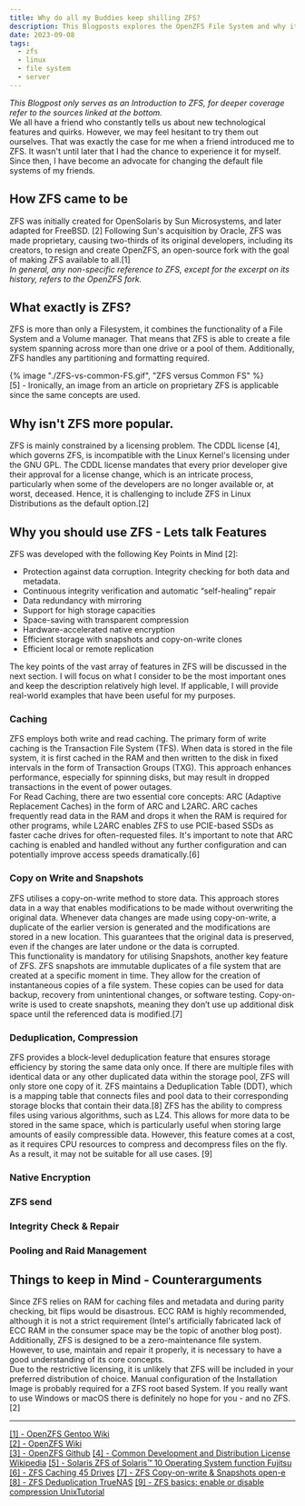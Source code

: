 ```yaml
---
title: Why do all my Buddies keep shilling ZFS?
description: This Blogposts explores the OpenZFS File System and why it probably is the last File System you will ever need. 
date: 2023-09-08
tags:
  - zfs
  - linux
  - file system
  - server
---
```

_This Blogpost only serves as an Introduction to ZFS, for deeper coverage refer to the sources linked at the bottom._  
We all have a friend who constantly tells us about new technological features and quirks. However, we may feel hesitant to try them out ourselves.
That was exactly the case for me when a friend introduced me to ZFS.
It wasn't until later that I had the chance to experience it for myself.
Since then, I have become an advocate for changing the default file systems of my friends.

## How ZFS came to be
ZFS was initially created for OpenSolaris by Sun Microsystems, and later adapted for FreeBSD. [2]
Following Sun's acquisition by Oracle, ZFS was made proprietary, causing two-thirds of its original developers, including its creators, to resign and create OpenZFS, an open-source fork with
the goal of making ZFS available to all.[1]  
_In general, any non-specific reference to ZFS, except for the excerpt on its history, refers to the OpenZFS fork._

## What exactly is ZFS?
ZFS is more than only a Filesystem, it combines the functionality of a File System and a Volume manager.
That means that ZFS is able to create a file system spanning across more than one drive or a pool of them.
Additionally, ZFS handles any partitioning and formatting required.

{% image "./ZFS-vs-common-FS.gif", "ZFS versus Common FS" %}  
[5] - Ironically, an image from an article on proprietary ZFS is applicable since the same concepts are used.

## Why isn't ZFS more popular.
ZFS is mainly constrained by a licensing problem.
The CDDL license [4], which governs ZFS, is incompatible with the Linux Kernel's licensing under the GNU GPL.
The CDDL license mandates that every prior developer give their approval for a license change, which is an intricate process, particularly when some of the developers are no longer available or, at worst, deceased.
Hence, it is challenging to include ZFS in Linux Distributions as the default option.[2]

## Why you should use ZFS - Lets talk Features
ZFS was developed with the following Key Points in Mind [2]:
- Protection against data corruption. Integrity checking for both data and metadata.
- Continuous integrity verification and automatic “self-healing” repair
- Data redundancy with mirroring
- Support for high storage capacities
- Space-saving with transparent compression 
- Hardware-accelerated native encryption
- Efficient storage with snapshots and copy-on-write clones
- Efficient local or remote replication

The key points of the vast array of features in ZFS will be discussed in the next section.
I will focus on what I consider to be the most important ones and keep the description relatively high level.
If applicable, I will provide real-world examples that have been useful for my purposes.

### Caching
ZFS employs both write and read caching.
The primary form of write caching is the Transaction File System (TFS).
When data is stored in the file system, it is first cached in the RAM and then written to the disk in fixed intervals in the form of Transaction Groups (TXG).
This approach enhances performance, especially for spinning disks, but may result in dropped transactions in the event of power outages.  
For Read Caching, there are two essential core concepts: ARC (Adaptive Replacement Caches) in the form of ARC and L2ARC.
ARC caches frequently read data in the RAM and drops it when the RAM is required for other programs, while L2ARC enables ZFS to use PCIE-based SSDs as faster cache drives for often-requested files.
It's important to note that ARC caching is enabled and handled without any further configuration and can potentially improve access speeds dramatically.[6]

### Copy on Write and Snapshots
ZFS utilises a copy-on-write method to store data.
This approach stores data in a way that enables modifications to be made without overwriting the original data.
Whenever data changes are made using copy-on-write, a duplicate of the earlier version is generated and the modifications are stored in a new location.
This guarantees that the original data is preserved, even if the changes are later undone or the data is corrupted.  
This functionality is mandatory for utilising Snapshots, another key feature of ZFS.
ZFS snapshots are immutable duplicates of a file system that are created at a specific moment in time.
They allow for the creation of instantaneous copies of a file system.
These copies can be used for data backup, recovery from unintentional changes, or software testing.
Copy-on-write is used to create snapshots, meaning they don’t use up additional disk space until the referenced data is modified.[7]

### Deduplication, Compression
ZFS provides a block-level deduplication feature that ensures storage efficiency by storing the same data only once.
If there are multiple files with identical data or any other duplicated data within the storage pool, ZFS will only store one copy of it.
ZFS maintains a Deduplication Table (DDT), which is a mapping table that connects files and pool data to their corresponding storage blocks that contain their data.[8]
ZFS has the ability to compress files using various algorithms, such as LZ4.
This allows for more data to be stored in the same space, which is particularly useful when storing large amounts of easily compressible data.
However, this feature comes at a cost, as it requires CPU resources to compress and decompress files on the fly.
As a result, it may not be suitable for all use cases. [9]

### Native Encryption

### ZFS send

### Integrity Check & Repair

### Pooling and Raid Management

## Things to keep in Mind - Counterarguments
Since ZFS relies on RAM for caching files and metadata and during parity checking, bit flips would be disastrous.
ECC RAM is highly recommended, although it is not a strict requirement (Intel's artificially fabricated lack of ECC RAM in the consumer space may be the topic of another blog post).    
Additionally, ZFS is designed to be a zero-maintenance file system. 
However, to use, maintain and repair it properly, it is necessary to have a good understanding of its core concepts.  
Due to the restrictive licensing, it is unlikely that ZFS will be included in your preferred distribution of choice. 
Manual configuration of the Installation Image is probably required for a ZFS root based System.
If you really want to use Windows or macOS there is definitely no hope for you - and no ZFS. [2]

---
<a href="https://wiki.gentoo.org/wiki/ZFS" target="_blank">[1] - OpenZFS Gentoo Wiki</a>  
<a href="https://openzfs.org/" target="_blank">[2] - OpenZFS Wiki</a>  
<a href="https://github.com/openzfs/zfs" target="_blank">[3] - OpenZFS Github</a>
<a href="https://en.wikipedia.org/wiki/Common_Development_and_Distribution_License" target="_blank">[4] - Common Development and Distribution License Wikipedia</a>
<a href="https://www.fujitsu.com/global/products/computing/servers/unix/sparc-enterprise/software/solaris10/zfs/" target="_blank">[5] - Solaris ZFS of Solaris™ 10 Operating System function Fujitsu</a>
<a href="https://www.45drives.com/community/articles/zfs-caching/" target="_blank">[6] - ZFS Caching 45 Drives</a>
<a href="https://www.open-e.com/blog/copy-on-write-snapshots/" target="_blank">[7] - ZFS Copy-on-write & Snapshots open-e</a>
<a href="https://www.truenas.com/docs/references/zfsdeduplication" target="_blank">[8] - ZFS Deduplication TrueNAS</a>
<a href="https://www.unixtutorial.org/zfs-basics-enable-or-disable-compression" target="_blank">[9] - ZFS basics: enable or disable compression UnixTutorial</a>